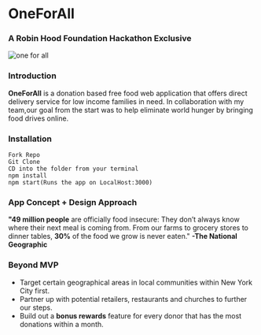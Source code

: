 # OneForAll

### A Robin Hood Foundation Hackathon Exclusive 

![one for all](https://user-images.githubusercontent.com/20372701/35690828-e14cfb32-0744-11e8-8207-2c6e21aaea94.png)

### Introduction 

**OneForAll** is a donation based free food web application that offers direct delivery service for low income families in need.
In collaboration with my team,our goal from the start was to help eliminate world hunger by bringing food drives online. 


### Installation 

```
Fork Repo
Git Clone 
CD into the folder from your terminal
npm install 
npm start(Runs the app on LocalHost:3000) 
```

### App Concept + Design Approach 

**"49 million people** are officially food insecure: They don’t always know where their next meal is coming from. 
From our farms to grocery stores to dinner tables, **30%** of the food we grow is never eaten." **-The National Geographic**


### Beyond MVP 

- Target certain geographical areas in local communities within New York City first. 
- Partner up with potential retailers, restaurants and churches to further our steps.
- Build out a **bonus rewards** feature for every donor that has the most donations within a month. 

